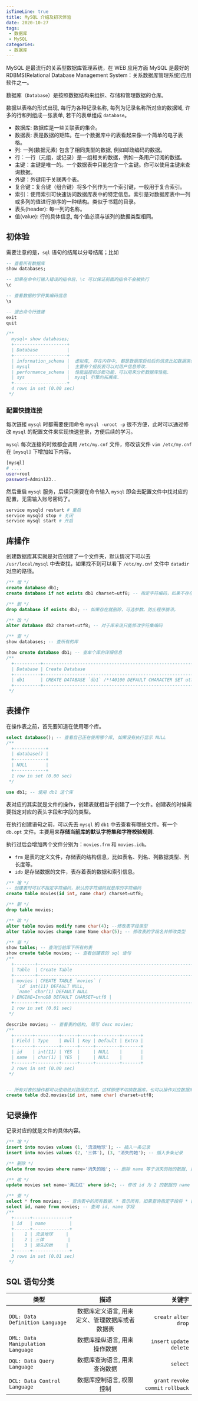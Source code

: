 ```yaml
---
isTimeLine: true
title: MySQL 介绍及初次体验
date: 2020-10-27
tags:
 - 数据库
 - MySQL
categories:
 - 数据库
---
```


MySQL 是最流行的关系型数据库管理系统，在 WEB 应用方面 MySQL 是最好的 RDBMS(Relational Database Management System：关系数据库管理系统)应用软件之一。

数据库（`Database`）是按照数据结构来组织、存储和管理数据的仓库。

数据以表格的形式出现, 每行为各种记录名称, 每列为记录名称所对应的数据域, 许多的行和列组成一张表单, 若干的表单组成 `database`。

- 数据库: 数据库是一些关联表的集合。
- 数据表: 表是数据的矩阵。在一个数据库中的表看起来像一个简单的电子表格。
- 列: 一列(数据元素) 包含了相同类型的数据, 例如邮政编码的数据。
- 行：一行（元组，或记录）是一组相关的数据，例如一条用户订阅的数据。
- 主键：主键是唯一的。一个数据表中只能包含一个主键。你可以使用主键来查询数据。
- 外键：外键用于关联两个表。
- 复合键：复合键（组合键）将多个列作为一个索引键，一般用于复合索引。
- 索引：使用索引可快速访问数据库表中的特定信息。索引是对数据库表中一列或多列的值进行排序的一种结构。类似于书籍的目录。
- 表头(header): 每一列的名称。
- 值(value): 行的具体信息, 每个值必须与该列的数据类型相同。

## 初体验

需要注意的是，`sql` 语句的结尾以分号结尾；比如

```sql {1,3,5,7}
-- 查看所有数据库
show databases;

-- 如果在命令行输入错误的指令后，\c 可以保证前面的指令不会被执行
\c

-- 查看数据的字符集编码信息
\s

-- 退出命令行连接
exit
quit

/**
  mysql> show databases;
  +--------------------+
  | Database           |
  +--------------------+
  | information_schema |  虚拟库, 存在内存中, 都是数据库启动后的信息比如数据类型、访问权限等.
  | mysql              |  主要有个授权表可以对用户信息修改.
  | performance_schema |  性能监控和诊断功能、可以用来分析数据库性能.
  | sys                |  mysql 引擎的拓展库.
  +--------------------+
  4 rows in set (0.00 sec)
 */
```

### 配置快捷连接

每次链接 `mysql` 时都需要使用命令 `mysql -uroot -p` 很不方便，此时可以通过修改 `mysql` 的配置文件来实现快速登录，方便后续的学习。

`mysql` 每次连接的时候都会调用 `/etc/my.cnf` 文件，修改该文件 `vim /etc/my.cnf` 在 `[mysql]` 下增加如下内容。

```bash
[mysql]
# ....
user=root
password=Admin123..
```

然后重启 `mysql` 服务，后续只需要在命令输入 `mysql` 即会去配置文件中找对应的配置，无需输入账号密码了。

```bash
service mysqld restart # 重启
service mysqld stop # 关闭
service mysql start # 开启
```

## 库操作

创建数据库其实就是对应创建了一个文件夹，默认情况下可以去 `/usr/local/mysql` 中去查找，如果找不到可以看下 `/etc/my.cnf` 文件中 `datadir` 对应的路径。

```sql {1,5,8,11}
/** 增 */
create database db1;
create database if not exists db1 charset=utf8; -- 指定字符编码，如果不存在就创建，可选参数。防止程序崩溃

/** 删 */
drop database if exists db2; -- 如果存在就删除，可选参数。防止程序崩溃。

/** 改 */
alter database db2 charset=utf8; -- 对于库来说只能修改字符集编码

/** 查 */
show databases; -- 查所有的库

show create database db1; -- 查单个库的详细信息
/**
  +----------+--------------------------------------------------------------+
  | Database | Create Database                                              |
  +----------+--------------------------------------------------------------+
  | db1      | CREATE DATABASE `db1` /*!40100 DEFAULT CHARACTER SET utf8 */ |
  +----------+--------------------------------------------------------------+
 */
```

## 表操作

在操作表之前，首先要知道在使用哪个库。

```sql
select database(); -- 查看自己正在使用哪个库, 如果没有执行显示 NULL
/**
  +------------+
  | database() |
  +------------+
  | NULL       |
  +------------+
  1 row in set (0.00 sec)
 */

use db1; -- 使用 db1 这个库
```

表对应的其实就是文件的操作，创建表就相当于创建了一个文件。创建表的时候需要指定对应的表头字段和字段的类型。

在执行创建语句之前，可以先去 `mysql` 的 `db1` 中去查看有哪些文件。有一个 `db.opt` 文件。主要用来**存储当前库的默认字符集和字符校验规则**.

执行过后会增加两个文件分别为：`movies.frm` 和 `movies.idb`。

- `frm` 是表的定义文件，存储表的结构信息，比如表名、列名、列数据类型、列长度等。
- `idb` 是存储数据的文件，表存着表的数据和索引信息。

```sql {1,5,8,12}
/** 增 */
-- 创建表时可以不指定字符编码，默认的字符编码就是库的字符编码
create table movies(id int, name char) charset=utf8;

/** 删 */
drop table movies;

/** 改 */
alter table movies modify name char(4); --修改表字段类型
alter table movies change name Name char(5); -- 修改表的字段名并修改类型

/** 查 */
show tables; -- 查询当前库下所有的表
show create table movies; -- 查看创建表的 sql 语句
/**
  +--------+-------------------------------------------------------------------------------------------------------------------------+
  | Table  | Create Table                                                                                                            |
  +--------+-------------------------------------------------------------------------------------------------------------------------+
  | movies | CREATE TABLE `movies` (
    `id` int(11) DEFAULT NULL,
    `name` char(1) DEFAULT NULL
  ) ENGINE=InnoDB DEFAULT CHARSET=utf8 |
  +--------+-------------------------------------------------------------------------------------------------------------------------+
  1 row in set (0.01 sec)
 */

describe movies; -- 查看表的结构, 简写 desc movies;
/**
  +-------+---------+------+-----+---------+-------+
  | Field | Type    | Null | Key | Default | Extra |
  +-------+---------+------+-----+---------+-------+
  | id    | int(11) | YES  |     | NULL    |       |
  | name  | char(1) | YES  |     | NULL    |       |
  +-------+---------+------+-----+---------+-------+
  2 rows in set (0.00 sec)
 */


-- 所有对表的操作都可以使用绝对路径的方式，这样即便不切换数据库，也可以操作对应数据库的表
create table db2.movies(id int, name char) charset=utf8;
```

## 记录操作

记录对应的就是文件的具体内容。

```sql {1,5,8,11}
/** 增 */
insert into movies values (1, '流浪地球'); -- 插入一条记录
insert into movies values (2, '三体'), (3, '消失的她'); -- 插入多条记录

/** 删除 */
delete from movies where name='消失的她'; -- 删除 name 等于消失的她的数据, 如果不指定 where 就会清空整张表

/** 改 */
update movies set name='满江红' where id=2; -- 修改 id 为 2 的数据的 name 为满江红, 如果不指定 where 就会修改整张表

/** 查 */
select * from movies; -- 查询表中的所有数据，* 表示所有，如果查询指定字段将 * 替换
select id, name from movies; -- 查询 id, name 字段
/**
  +------+--------------+
  | id   | name         |
  +------+--------------+
  |    1 | 流浪地球     |
  |    2 | 三体         |
  |    3 | 消失的她     |
  +------+--------------+
  3 rows in set (0.01 sec)
 */
```

## SQL 语句分类

| 类型                              |                      描述                      |                               关键字 |
| --------------------------------- | :--------------------------------------------: | -----------------------------------: |
| `DDL: Data Definition Language`   | 数据库定义语言, 用来定义、管理数据库或者数据表 |              `creatr` `alter` `drop` |
| `DML: Data Manipulation Language` |          数据库操纵语言, 用来操作数据          |           `insert` `update` `delete` |
| `DQL: Data Query Language`        |          数据库查询语言, 用来查询数据          |                             `select` |
| `DCL: Data Control Language`      |            数据库控制语言, 权限控制            | `grant` `revoke` `commit` `rollback` |
